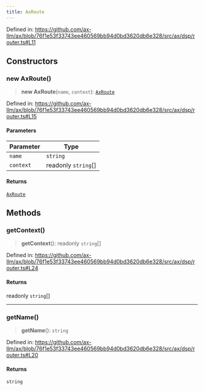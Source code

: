 ```yaml
---
title: AxRoute
---
```


Defined in: https://github.com/ax-llm/ax/blob/76f1e53f33743ee460569bb94d0bd3620db6e328/src/ax/dsp/router.ts#L11

## Constructors

<a id="constructors"></a>

### new AxRoute()

> **new AxRoute**(`name`, `context`): [`AxRoute`](/api/#03-apidocs/classaxroute)

Defined in: https://github.com/ax-llm/ax/blob/76f1e53f33743ee460569bb94d0bd3620db6e328/src/ax/dsp/router.ts#L15

#### Parameters

| Parameter | Type |
| ------ | ------ |
| `name` | `string` |
| `context` | readonly `string`[] |

#### Returns

[`AxRoute`](/api/#03-apidocs/classaxroute)

## Methods

<a id="getContext"></a>

### getContext()

> **getContext**(): readonly `string`[]

Defined in: https://github.com/ax-llm/ax/blob/76f1e53f33743ee460569bb94d0bd3620db6e328/src/ax/dsp/router.ts#L24

#### Returns

readonly `string`[]

***

<a id="getName"></a>

### getName()

> **getName**(): `string`

Defined in: https://github.com/ax-llm/ax/blob/76f1e53f33743ee460569bb94d0bd3620db6e328/src/ax/dsp/router.ts#L20

#### Returns

`string`

